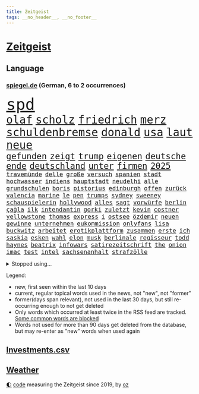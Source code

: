 ```yaml
---
title: Zeitgeist
tags: __no_header__, __no_footer__
---
```


# [Zeitgeist](https://oliz.io/zeitgeist/)

## Language

<h3><a href="https://www.spiegel.de" target="_blank">spiegel.de</a> (German, 6 to 2 occurrences)</h3>
<p style="font-family:monospace">
<span style="font-size:32pt"><a href="news_links.html#spd" class="current">spd</a></span>
<br>
<span style="font-size:22pt"><a href="news_links.html#olaf" class="current">olaf</a></span>
<span style="font-size:22pt"><a href="news_links.html#scholz" class="current">scholz</a></span>
<span style="font-size:22pt"><a href="news_links.html#friedrich" class="current">friedrich</a></span>
<span style="font-size:22pt"><a href="news_links.html#merz" class="current">merz</a></span>
<span style="font-size:22pt"><a href="news_links.html#schuldenbremse" class="current">schuldenbremse</a></span>
<span style="font-size:22pt"><a href="news_links.html#donald" class="current">donald</a></span>
<span style="font-size:22pt"><a href="news_links.html#usa" class="current">usa</a></span>
<span style="font-size:22pt"><a href="news_links.html#laut" class="current">laut</a></span>
<span style="font-size:22pt"><a href="news_links.html#neue" class="current">neue</a></span>
<br>
<span style="font-size:17pt"><a href="news_links.html#gefunden" class="current">gefunden</a></span>
<span style="font-size:17pt"><a href="news_links.html#zeigt" class="current">zeigt</a></span>
<span style="font-size:17pt"><a href="news_links.html#trump" class="current">trump</a></span>
<span style="font-size:17pt"><a href="news_links.html#eigenen" class="current">eigenen</a></span>
<span style="font-size:17pt"><a href="news_links.html#deutsche" class="current">deutsche</a></span>
<span style="font-size:17pt"><a href="news_links.html#ende" class="current">ende</a></span>
<span style="font-size:17pt"><a href="news_links.html#deutschland" class="current">deutschland</a></span>
<span style="font-size:17pt"><a href="news_links.html#unter" class="current">unter</a></span>
<span style="font-size:17pt"><a href="news_links.html#firmen" class="current">firmen</a></span>
<span style="font-size:17pt"><a href="news_links.html#2025" class="current">2025</a></span>
<br>
<span style="font-size:12pt"><a href="news_links.html#travemünde" class="new">travemünde</a></span>
<span style="font-size:12pt"><a href="news_links.html#delle" class="new">delle</a></span>
<span style="font-size:12pt"><a href="news_links.html#große" class="current">große</a></span>
<span style="font-size:12pt"><a href="news_links.html#versuch" class="current">versuch</a></span>
<span style="font-size:12pt"><a href="news_links.html#spanien" class="current">spanien</a></span>
<span style="font-size:12pt"><a href="news_links.html#stadt" class="current">stadt</a></span>
<span style="font-size:12pt"><a href="news_links.html#hochwasser" class="current">hochwasser</a></span>
<span style="font-size:12pt"><a href="news_links.html#indiens" class="current">indiens</a></span>
<span style="font-size:12pt"><a href="news_links.html#hauptstadt" class="current">hauptstadt</a></span>
<span style="font-size:12pt"><a href="news_links.html#neudelhi" class="current">neudelhi</a></span>
<span style="font-size:12pt"><a href="news_links.html#alle" class="current">alle</a></span>
<span style="font-size:12pt"><a href="news_links.html#grundschulen" class="current">grundschulen</a></span>
<span style="font-size:12pt"><a href="news_links.html#boris" class="current">boris</a></span>
<span style="font-size:12pt"><a href="news_links.html#pistorius" class="current">pistorius</a></span>
<span style="font-size:12pt"><a href="news_links.html#edinburgh" class="new">edinburgh</a></span>
<span style="font-size:12pt"><a href="news_links.html#offen" class="current">offen</a></span>
<span style="font-size:12pt"><a href="news_links.html#zurück" class="current">zurück</a></span>
<span style="font-size:12pt"><a href="news_links.html#valencia" class="current">valencia</a></span>
<span style="font-size:12pt"><a href="news_links.html#marine" class="current">marine</a></span>
<span style="font-size:12pt"><a href="news_links.html#le" class="current">le</a></span>
<span style="font-size:12pt"><a href="news_links.html#pen" class="current">pen</a></span>
<span style="font-size:12pt"><a href="news_links.html#trumps" class="current">trumps</a></span>
<span style="font-size:12pt"><a href="news_links.html#sydney" class="current">sydney</a></span>
<span style="font-size:12pt"><a href="news_links.html#sweeney" class="current">sweeney</a></span>
<span style="font-size:12pt"><a href="news_links.html#schauspielerin" class="current">schauspielerin</a></span>
<span style="font-size:12pt"><a href="news_links.html#hollywood" class="current">hollywood</a></span>
<span style="font-size:12pt"><a href="news_links.html#alles" class="current">alles</a></span>
<span style="font-size:12pt"><a href="news_links.html#sagt" class="current">sagt</a></span>
<span style="font-size:12pt"><a href="news_links.html#vorwürfe" class="current">vorwürfe</a></span>
<span style="font-size:12pt"><a href="news_links.html#berlin" class="current">berlin</a></span>
<span style="font-size:12pt"><a href="news_links.html#çağla" class="current">çağla</a></span>
<span style="font-size:12pt"><a href="news_links.html#ilk" class="current">ilk</a></span>
<span style="font-size:12pt"><a href="news_links.html#intendantin" class="new">intendantin</a></span>
<span style="font-size:12pt"><a href="news_links.html#gorki" class="new">gorki</a></span>
<span style="font-size:12pt"><a href="news_links.html#zuletzt" class="current">zuletzt</a></span>
<span style="font-size:12pt"><a href="news_links.html#kevin" class="current">kevin</a></span>
<span style="font-size:12pt"><a href="news_links.html#costner" class="current">costner</a></span>
<span style="font-size:12pt"><a href="news_links.html#yellowstone" class="new">yellowstone</a></span>
<span style="font-size:12pt"><a href="news_links.html#thomas" class="current">thomas</a></span>
<span style="font-size:12pt"><a href="news_links.html#express" class="new">express</a></span>
<span style="font-size:12pt"><a href="news_links.html#i" class="current">i</a></span>
<span style="font-size:12pt"><a href="news_links.html#ostsee" class="current">ostsee</a></span>
<span style="font-size:12pt"><a href="news_links.html#özdemir" class="current">özdemir</a></span>
<span style="font-size:12pt"><a href="news_links.html#neuen" class="current">neuen</a></span>
<span style="font-size:12pt"><a href="news_links.html#gewinne" class="current">gewinne</a></span>
<span style="font-size:12pt"><a href="news_links.html#unternehmen" class="current">unternehmen</a></span>
<span style="font-size:12pt"><a href="news_links.html#eukommission" class="current">eukommission</a></span>
<span style="font-size:12pt"><a href="news_links.html#onlyfans" class="new">onlyfans</a></span>
<span style="font-size:12pt"><a href="news_links.html#lisa" class="current">lisa</a></span>
<span style="font-size:12pt"><a href="news_links.html#buckwitz" class="new">buckwitz</a></span>
<span style="font-size:12pt"><a href="news_links.html#arbeitet" class="current">arbeitet</a></span>
<span style="font-size:12pt"><a href="news_links.html#erotikplattform" class="new">erotikplattform</a></span>
<span style="font-size:12pt"><a href="news_links.html#zusammen" class="current">zusammen</a></span>
<span style="font-size:12pt"><a href="news_links.html#erste" class="current">erste</a></span>
<span style="font-size:12pt"><a href="news_links.html#ich" class="current">ich</a></span>
<span style="font-size:12pt"><a href="news_links.html#saskia" class="current">saskia</a></span>
<span style="font-size:12pt"><a href="news_links.html#esken" class="current">esken</a></span>
<span style="font-size:12pt"><a href="news_links.html#wahl" class="current">wahl</a></span>
<span style="font-size:12pt"><a href="news_links.html#elon" class="current">elon</a></span>
<span style="font-size:12pt"><a href="news_links.html#musk" class="current">musk</a></span>
<span style="font-size:12pt"><a href="news_links.html#berlinale" class="new">berlinale</a></span>
<span style="font-size:12pt"><a href="news_links.html#regisseur" class="current">regisseur</a></span>
<span style="font-size:12pt"><a href="news_links.html#todd" class="new">todd</a></span>
<span style="font-size:12pt"><a href="news_links.html#haynes" class="new">haynes</a></span>
<span style="font-size:12pt"><a href="news_links.html#beatrix" class="new">beatrix</a></span>
<span style="font-size:12pt"><a href="news_links.html#infowars" class="new">infowars</a></span>
<span style="font-size:12pt"><a href="news_links.html#satirezeitschrift" class="new">satirezeitschrift</a></span>
<span style="font-size:12pt"><a href="news_links.html#the" class="current">the</a></span>
<span style="font-size:12pt"><a href="news_links.html#onion" class="new">onion</a></span>
<span style="font-size:12pt"><a href="news_links.html#imac" class="new">imac</a></span>
<span style="font-size:12pt"><a href="news_links.html#test" class="current">test</a></span>
<span style="font-size:12pt"><a href="news_links.html#intel" class="current">intel</a></span>
<span style="font-size:12pt"><a href="news_links.html#sachsenanhalt" class="current">sachsenanhalt</a></span>
<span style="font-size:12pt"><a href="news_links.html#strafzölle" class="current">strafzölle</a></span>
</p>
<details>
<summary>Stopped using...</summary>
<p class="former" style="font-size:12pt">
müssten(1484) chelsea(1483) landtag(1483) 2015(1482) fliegen(1482) geflüchtete(1482) normal(1482) bereich(1481) donnerstag(1481) trat(1481) unternehmer(1481) verstorbenen(1481) wettbewerb(1481) analyse(1480) bekanntesten(1480) bundesamt(1480) kamera(1480) kriminellen(1480) mario(1480) mutmaßlich(1480) tieren(1480) verschiedene(1480) schicksal(1479) altes(1478) jagd(1478) smartphone(1478) entdeckung(1477) präsentieren(1477) jedem(1476) juden(1476) publikum(1476) rassistisch(1476) versuchten(1476) weder(1476) geschlagen(1475) sinkt(1475) wichtigste(1475) blieben(1474) verschiebt(1474) 65(1473) bremer(1473) geflogen(1473) keller(1473) senkt(1473) warschau(1473) zeichnet(1473) bedenken(1472) forderte(1472) tokio(1472) bestimmt(1471) fußballprofi(1471) verbindung(1471) zinsen(1471) schuss(1470) zuständige(1470) börse(1469) problemen(1469) wiederholt(1469) globale(1468) handelt(1467) lügen(1467) stärke(1467) beinahe(1466) beiträge(1466) fortgesetzt(1466) leitet(1466) springt(1466) ebenso(1465) ermittlern(1465) taliban(1464) verbindet(1464) garten(1463) rollen(1462) belegen(1461) erfüllt(1461) lücke(1461) mercedes(1461) führenden(1459) näher(1459) holocaust(1458) ausrüstung(1456) offenbart(1455) pkw(1455) spitzenreiter(1452) öffentliche(1449) karten(1445) günther(1438) überfall(1438) geblieben(1435) überfordert(1428) palästinenser(1423) farbe(1421) sachen(1404) westliche(1365) lehrerin(1352) politikern(1313) banken(1281) jahresende(1235) drohende(1234) freigesprochen(1209) autoren(1206) zugestimmt(1197) insbesondere(1194) erfolgreichste(1180) kuriose(1180) entlastung(1172) erkrankte(1162) übertragen(1160) angestellten(1147) fifa(1140) eingeführt(1113) spezielle(1110) mond(1102) bekannteste(1081) militärischen(1069) invasion(1061) aufgestellt(1038) propaganda(1029) genehmigt(1025) krim(1021) desto(1017) gezwungen(1003) verwaltung(988) betreibt(980) gestärkt(965) erneuerbare(963) besetzten(945) wiederaufbau(941) beben(938) nationalelf(933) fernen(928) 48(927) umstände(908) isoliert(902) exuspräsident(890) verklagen(881) weltrekord(870) andrew(868) grün(858) zuwanderung(857) erntet(854) älter(854) jemals(851) weitergehen(840) aufgaben(834) globalen(824) führten(813) notruf(811) raten(802) 63(793) spionage(789) stephan(786) gerechtfertigt(785) ereignet(776) historisches(774) quer(764) katze(753) hit(749) staatsanwalt(747) schmeckt(746) erfüllen(739) großeinsatz(739) rückstand(734) schwarzer(734) rudi(722) beantragen(721) äußerung(718) tabu(709) game(698) wechselte(697) colorado(692) strafanzeige(690) wein(688) verschafft(680) rammt(676) völler(670) jung(664) rüstet(661) ansicht(657) wohlstand(656) perspektive(652) miete(645) fahrbahn(638) islamistischen(638) verdächtigt(638) berge(632) lauf(632) niederländischen(630) kleinere(625) karin(620) vermeintliche(620) 150000(619) brauche(614) alonso(610) instituts(610) gedanken(607) optionen(585) kippen(581) geflüchtet(577) genaue(576) kleinflugzeug(565) deutlicher(560) kolleginnen(552) luxus(550) erging(544) unterbrochen(542) erregt(533) spektakulären(531) kredite(529) protestierten(524) fossile(523) terrorgruppe(523) lukas(514) helden(513) kopenhagen(509) unterschied(506) wirtschaftlich(505) renommierten(502) moschee(497) polizeigewahrsam(493) obersten(491) abends(490) überlegen(486) langjährigen(485) lebend(483) pass(475) hunde(467) arbeitslosen(465) aufgrund(465) staus(463) erschien(451) psyche(449) entstand(446) unerwartet(446) kindesmissbrauch(445) ausnahmezustand(438) innere(437) riesiges(433) asylsuchende(430) xabi(429) bbc(421) momente(420) onkel(418) trinken(413) achtzigerjahren(412) verfahrens(408) chile(405) archäologen(403) oppositionspolitiker(402) sicherheitslage(401) harsche(399) verliebt(391) weinen(390) sanitäter(388) gedächtnis(383) hackerangriff(383) demos(381) 22jährige(380) veröffentlichung(379) unterscheidet(376) interne(367) hamasangriff(365) kilometern(365) tipp(357) generalstaatsanwaltschaft(355) jüdinnen(352) 60000(347) abfall(347) barbara(346) aufwand(344) kulturszene(343) stationieren(342) fluggäste(341) friedlich(339) hamasmassaker(339) bundeskartellamt(334) beendete(333) geschenkt(330) anstehenden(329) psychologe(328) ryan(326) verdanken(326) raketenangriff(325) ausgewählt(322) usdemokraten(322) japanischen(321) demnächst(319) 56(318) notfall(318) ausgleich(317) größe(317) schulz(317) weiblich(317) aufstellen(314) riesigen(313) wahre(313) einstufung(311) landung(310) oslo(307) hektar(304) niklas(304) anzugreifen(303) dreyer(301) luxemburg(301) abgefeuert(300) vorsitz(300) sonde(298) plattner(296) linien(294) droge(293) talk(292) kinderpornografie(291) raumfahrt(289) format(281) gesundheitszustand(281) langes(279) badenwürttembergischen(278) minus(276) dreharbeiten(274) musikerin(273) elton(268) zurückziehen(265) konkretes(264) potsdamer(264) original(263) rechtens(261) vergewaltigungen(261) besetztes(259) manfred(259) nationalsozialismus(256) seltsam(254) kehl(253) rettungskräften(252) innerlich(250) auslösen(249) hing(249) lebenswerk(249) leichtathletik(249) unmöglich(248) ranking(247) gäbe(246) garweg(245) lösten(245) mount(245) jahrestag(240) sabotage(240) sophia(240) auslöser(236) eukommissionspräsidentin(236) supermärkte(236) verweigerte(236) meistertitel(235) rihanna(234) verfehlen(234) seltsamen(233) fotografiert(231) gewalttat(230) blutbad(229) kitchen(227) beruflich(225) aufgearbeitet(224) drohe(224) gelöscht(224) wahren(223) singapur(222) kippte(221) philosophie(221) monster(220) obergrenze(220) töteten(220) abgrund(218) spannung(217) langweilig(216) westdeutschland(215) dürfe(214) passagieren(213) überfahrt(209) brachen(207) motor(207) einbruch(205) riskante(205) alias(204) grundlegende(204) israelgazakonflikt(204) übergriffen(204) bekannter(203) gegend(203) hirnforschung(203) unseres(203) statistische(202) schriftstellerin(200) eurowings(199) fünfjähriger(197) vehement(197) grandiosen(196) ehrenpräsident(195) transportiert(195) ungarischen(195) anschläge(194) beseitigen(194) einheimische(194) häufen(194) leitungen(193) fronten(192) techniken(191) brände(190) spdspitze(189) akteure(188) beeindruckt(188) etappe(188) event(187) hochhaus(187) relativ(187) amanda(186) weber(186) prämien(185) kapazität(184) zuwachs(184) 74jährigen(183) beleidigung(183) düsseldorfer(183) jahrhunderts(183) wahlheimat(181) ablauf(180) dschihadisten(179) gezielten(178) regelung(178) euphorie(177) kontrollen(177) nadal(177) rapstar(175) chemotherapie(174) einbrecher(174) virologe(174) erlebten(173) opas(173) attentats(171) beliebtesten(171) leitete(171) literaturnobelpreisträgerin(170) verpassten(168) champagner(166) nase(166) girl(165) ausgefallene(164) impfstoffe(164) klo(164) vermitteln(164) jenna(162) magischen(162) lebenserwartung(161) wahlkämpfer(161) flop(160) mitgefühl(160) neueste(160) reiz(160) spitzenkandidatin(160) ausbreitung(159) erprobung(158) reul(158) 39jährige(156) beschließen(156) entzündet(156) ibiza(156) m(156) nacheinander(156) brutalen(155) kampfzone(155) bahnverkehr(154) s(154) schütze(154) verbrenneraus(154) 1944(153) chris(153) deepmind(153) unterzeichnet(153) eingesperrt(151) eras(151) wichtigster(151) 66(150) einsatzkräften(150) glaubte(150) hilton(150) linearen(150) ameisen(149) angebracht(149) reynolds(149) ausgegangen(148) jubel(148) blanchett(146) cate(146) veronika(146) verteilen(146) abwehrspieler(145) evakuierungen(145) beruhigt(144) steuereinnahmen(144) wählte(144) haustieren(143) stärkste(143) normaler(142) bewegende(141) feuerwerkskörper(141) buchtipp(140) kollegin(140) kurswechsel(140) münchens(140) reichsbürgergruppe(140) sonja(140) anfangs(139) herum(139) nrwinnenminister(139) tourist(139) fitness(138) gemeint(138) symbolischen(138) beeindrucken(136) unterstellt(136) blauen(135) diejenigen(135) kaufte(135) lebewesen(135) ermordeten(134) cockpit(133) marktplatz(133) sportart(133) faktor(132) franken(132) royal(132) fassung(131) koma(131) kriegsgebiet(131) lauterbachs(131) dfbsportdirektor(130) kocht(130) schwächer(129) gebissen(128) magie(128) beträgt(127) gelitten(127) komitee(126) tragische(126) zuerst(126) atem(125) behält(125) verfeindeten(125) 106(124) annika(124) bundeskriminalamt(124) dame(124) erlebnis(124) grünenabgeordnete(124) rex(124) spürbar(124) talent(124) tyrannosaurus(124) diesel(123) einzelhandel(123) interaktiven(123) kuss(123) naomi(123) nostalgie(122) abgerissen(121) fahrlässig(121) gewaltfreie(121) einzelheiten(120) gündoğan(119) i̇lkay(119) kanzlei(119) nervosität(119) popsängerin(117) ruhm(117) verreisen(117) banker(116) immobilienkrise(116) friedensgespräche(115) kümmern(115) erfinden(114) glaubwürdig(114) beziehen(113) miriam(113) schalten(113) seenotrettung(113) zimmer(113) geschehnisse(112) häufigsten(112) stabilität(112) 88(111) gewählte(111) glaube(111) neuartigen(111) geklappt(110) griechischer(109) krankenwagen(109) länderspiele(109) spacex(109) anhalten(108) bestellungen(108) erfolglos(108) gezeugt(108) verfehlt(108) erkunden(107) fachmann(107) kremlkritiker(107) scheuen(107) indianapolis(106) 30jährige(105) hamaskommandeur(105) geschleppt(104) hausmittel(104) k(104) alltags(103) flüssigkeit(103) chipfabrik(102) tirol(102) schmerzhafte(101) tvdebatte(101) beteiligte(100) drogenkriminalität(100) rechtfertigt(100) kentucky(99) klamroth(99) berechnen(98) glücklicher(98) martina(98) viereck(98) windgeschwindigkeiten(98) zutiefst(98) altern(97) neulinge(97) bann(96) clips(96) innenstadt(96) erzeugen(95) breit(94) brutalität(94) jackman(94) coldplay(93) cdumann(92) tarifverhandlungen(92) verbrennungen(92) ardprogramm(91) prämie(91) übersehen(91) impfstoff(90) kartenspiele(90) merkt(90) weltmeisterin(90) a1(89) esa(89) grandslamtitel(89) handydaten(89) israelhass(89) karibikstaat(89) menschliche(89) momentan(89) ortstermin(89) p(89) bahnstrecken(88) delegierte(88) mocromafia(88) zauberte(88) zuständigen(88) furchtbarer(87) oberfranken(87) brauchte(86) messerstichen(86) sofortigen(86) verstopfte(86) willi(86) auffallend(85) bundeskanzlerin(85) funktion(85) ices(85) moderiert(85) note(85) tattoo(85) akademie(84) ausbrechen(84) bless(84) butler(84) empfänger(84) ermorden(84) geheimdienste(84) god(84) innerparteilicher(84) riese(84) vermächtnis(84) ablaufen(83) ahmed(83) austausch(83) fanmeile(83) flimmert(83) gottes(83) kunstrasen(83) luftschläge(83) rückfall(83) yoga(83) erwärmung(82) 77jährige(81) beschäftigung(81) demokratiefeinde(81) goldmedaille(81) kinderbetreuung(81) widmete(81) hiesige(80) hüten(80) rechtsextremistischen(80) ron(80) afghanischen(79) gewaltbereitschaft(79) mitt(79) romney(79) sechzigerjahre(79) hügel(78) montage(78) siegte(78) 1993(77) dagmar(77) manzel(77) skateboard(77) söldnertums(77) arbeitskräften(76) längerer(76) reichtum(76) saale(76) schrammte(76) vorbereitungen(76) beliefern(75) homophoben(75) nicolás(75) pakt(75) schmackhafte(75) weißer(75) bandidos(74) elena(74) nordkoreaner(74) verhängen(74) hauptquartier(73) dana(72) drohnenattacke(72) eingeführte(72) element(72) elsass(72) komet(72) orban(72) reichlich(72) ableger(71) heißluftballon(71) raubte(71) stegner(71) thesen(71) unbesetzt(71) vorgesorgt(71) annehmen(70) bodenständiger(70) davis(70) elektrolimousine(70) ferieninsel(70) hamasterroristen(70) quere(70) uspräsidentschaft(70) versprach(70) group(69) merlot(69) mysteriös(69) politskandale(69) 82(68) gezielte(68) verhaltens(68) verlusten(68) gefangenenaustausch(67) meeresschutz(67) seziert(67) sperrt(67) streitfragen(67) wirren(67) übelkeit(67) bewies(66) caster(66) fischen(66) rügt(66) schlimmeres(66) schwesig(65) viren(65) wahrgenommen(65) walz(65) wetters(65) antiregierungsprotesten(64) ausgebildeten(64) friedensnobelpreis(64) harmlose(64) schnäppchen(64) unübersichtlich(64) verbrauchen(64) verpasste(64) würdigte(64) azubistellen(63) drauf(63) jackie(63) konter(63) neutrale(63) standard(63) steuerzahler(63) thore(63) verweis(63) finalen(62) saniert(62) spinne(62) bloßem(61) dienstleistungen(61) geschockt(61) grassiert(61) löscharbeiten(61) terrors(61) vergangen(61) verlass(61) anstrengung(60) asylbewerbern(60) chemnitz(60) doof(60) dschihadismus(60) gebiets(60) haustier(60) jüngster(60) menschlichkeit(60) mitreisenden(60) polarlichter(60) straßenschlachten(60) sympathischer(60) traumjob(60) trinity(60) übernahm(60) anzuschauen(59) fußgängerzonen(59) konventionen(59) prangern(59) sonnenuntergang(59) blauhelmsoldaten(58) exrafterroristen(58) kurzvideoplattform(58) blinde(57) chicago(57) gänzlich(57) hilfsleistungen(57) straßenzüge(57) uswissenschaftler(57) verkörperte(57) beweis(56) burkhard(56) entsorgung(56) niedersächsische(56) austritt(55) auswanderer(55) buchpreis(55) fdpfraktionschef(55) freiem(55) gewissheit(55) preisträgerin(55) präsidiums(55) supermond(55) zürcherbrüder(55) blinden(54) deadline(54) ermittlung(54) kopfverletzung(54) miras(54) nächten(54) sahen(54) schwingt(54) supp(54) vehemenz(54) hinab(53) römisches(53) versorgen(53) brosnan(52) intelchipfabrik(52) pierce(52) dosen(51) harren(51) naturkatastrophe(51) schlepper(51) topf(51) verstand(51) zahnbürsten(51) zinssenkung(51) öltanker(51) 350000(50) peinliche(50) umfassend(50) äh(50) acker(49) erschafft(49) gewaltbereit(49) jakob(49) twitternachfolger(49) verrückter(49) beispiellose(48) duisburger(48) offenbarung(48) regisseurs(48) riskanten(48) trügerisch(48) dawn(47) gendergerechte(47) gier(47) ineinander(47) sheriff(47) simples(47) grabkammer(46) parteifreund(46) wahlkampagne(46) wiederbelebt(46) energiepreise(45) kleinkind(45) wirbelt(45) zerstückelte(45) geweigert(44) humanen(44) langsamer(44) marktwirtschaft(44) rechtswidrig(44) cduparteichef(43) erfuhren(43) instrumentalisiert(43) raketenstufe(43) stoltenberg(43) systeme(43) beratungen(42) exklusive(42) maren(42) oktoberfest(42) traktor(42) verbänden(42) brennend(41) kaution(41) liebhaber(41) tusk(41) zusammentun(41) brandy(40) branntwein(40) carolin(40) lokführer(40) washingtons(40) felder(39) gillian(39) tierchen(39) unschädlich(39) besatzungsmitglieder(38) gesichtern(38) unweit(38) hochburg(37) konsequenz(37) marmoush(37) 47jährige(36) met(36) netze(36) notwendig(36) poetische(36) tennessee(36) überfüllten(36) fahndung(35) fehlendes(35) friedenstruppen(35) hamann(35) jauch(35) nationalratswahl(35) präzisen(35) quallen(35) spö(35) verunglückten(35) gerichtshofs(34) millionenpublikum(34) beispiellosen(33) eberl(33) kleinstpartei(33) polizeiauto(33) ramstein(33) wahrhaben(33) befunden(32) cduabgeordnete(32) durchgewunken(32) kahlschlag(32) kopie(32) leidtragende(32) mutigen(32) berichteten(31) cochefin(31) einkaufen(31) gescheiterten(31) heulen(31) diplomatie(30) exrafterrorist(30) modern(30) shootingstar(30) sotschi(30) übertölpeln(30) bescheiden(29) deine(29) hoffte(29) kriegsgefangene(29) schlüssel(29) stunts(29) überzeugend(29) angeführt(28) bemerkung(28) nachgehen(28) pierre(28) raabs(28) rtl+(28) tropischen(28) beate(27) freundlichkeit(27) banden(26) einkommens(26) fluchtministerin(26) lackierung(26) niedrige(26) polizeigewerkschaft(26) rioja(26) sicherheitskonferenz(26) begeisterte(25) chemie(25) geschlossenheit(25) krefeld(25) nordmazedonien(25) nützt(25) fabriken(24) gelungenes(24) grausame(24) nathalie(24) rocker(24) schwerverbrecher(24) schwieriges(24) irgendwie(23) tiktokstar(23) viralen(23) kräftemessen(22) nachlesen(22) unbeeindruckt(22) vorführung(22) fußballtrainer(21) judenhass(21) kosenamen(21) marianengraben(21) visionen(21) österreichwahl(21) bombardements(20) bonus(20) rentenreform(20) robinson(20) rome(20) schwerste(20) bestand(19) erich(19) hauchdünn(19) kolonialismus(19) laufenden(19) parteivorsitzenden(19) ammoniumnitrat(18) autofahrern(18) euweit(18) gray(18) kolonialisten(18) ladung(18) monats(18) mossad(18) ruby(18) schauspielerei(18) sue(18) verbotenen(18) zeitz(18) bomber(17) marketing(17) militärhilfen(17) misere(17) niedergang(17) pagerattacke(17) plakat(17) polizeibeamten(17) widersprach(17) grünheide(16) hurrikans(16) intendant(16) kolonie(16) schularick(16) 58jährige(15) 74jähriger(15) aufritt(15) fortuna(15) neuseeländischen(15) präzise(15) christliche(14) defensivspieler(14) flügeln(14) kitastreik(14) oberstes(14) tornados(14) tüfteln(14) armen(13) asylanträge(13) fernsehpreis(13) fische(13) ignorierte(13) landstrich(13) photographer(13) sally(13) year(13) brett(12) demis(12) garfield(12) klimaaktivistin(12) kopfgeld(12) memoiren(12) everest(11) nobelpreis(11) pine(11) stellungen(11) wirke(11)
</p>
</details>
<p>Legend:
<ul>
<li><span class="new">new</span>, first seen within the last 10 days</li>
<li><span class="current">current</span>, regular topical words used in the news, not "new", not "former"</li>
<li><span class="former">former(days span relevant)</span>, not used in the last 30 days, but still re-occurring enough to not get deleted</li>
<li>Only words which occurred at least twice in the RSS feed are tracked. <a href="language/filters.py">Some common words are blocked</a></li>
<li>Words not used for more than 90 days get deleted from the database, but may re-enter as "new" words when used again</li>
</ul>
</p>

## [Investments](investments.html)[.csv](investments.csv)

## [Weather](weather.html)

<footer>
<a href="javascript:toggleTheme()" class="nav">🌓</a>
<a href="https://github.com/ooz/zeitgeist">code</a> measuring the Zeitgeist since 2019, by <a href="https://oliz.io">oz</a>
</footer>
